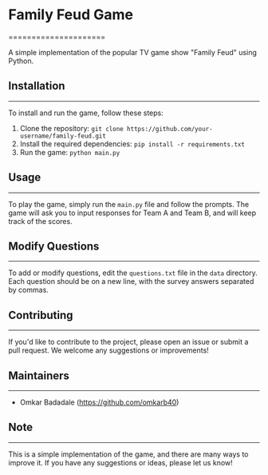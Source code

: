 # Family Feud Game
=====================

A simple implementation of the popular TV game show "Family Feud" using Python.

## Installation
---------------

To install and run the game, follow these steps:

1. Clone the repository: `git clone https://github.com/your-username/family-feud.git`
2. Install the required dependencies: `pip install -r requirements.txt`
3. Run the game: `python main.py`

## Usage
-----

To play the game, simply run the `main.py` file and follow the prompts. The game will ask you to input responses for Team A and Team B, and will keep track of the scores.

## Modify Questions
-----------------

To add or modify questions, edit the `questions.txt` file in the `data` directory. Each question should be on a new line, with the survey answers separated by commas.

## Contributing
--------------

If you'd like to contribute to the project, please open an issue or submit a pull request. We welcome any suggestions or improvements!

## Maintainers
-------------

* Omkar Badadale (https://github.com/omkarb40)

## Note
-----

This is a simple implementation of the game, and there are many ways to improve it. If you have any suggestions or ideas, please let us know!
